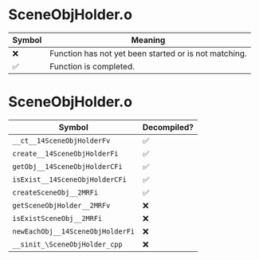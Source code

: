 # SceneObjHolder.o
| Symbol | Meaning 
| ------------- | ------------- 
| :x: | Function has not yet been started or is not matching. 
| :white_check_mark: | Function is completed. 


# SceneObjHolder.o
| Symbol | Decompiled? |
| ------------- | ------------- |
| `__ct__14SceneObjHolderFv` | :white_check_mark: |
| `create__14SceneObjHolderFi` | :white_check_mark: |
| `getObj__14SceneObjHolderCFi` | :white_check_mark: |
| `isExist__14SceneObjHolderCFi` | :white_check_mark: |
| `createSceneObj__2MRFi` | :white_check_mark: |
| `getSceneObjHolder__2MRFv` | :x: |
| `isExistSceneObj__2MRFi` | :x: |
| `newEachObj__14SceneObjHolderFi` | :x: |
| `__sinit_\SceneObjHolder_cpp` | :x: |
